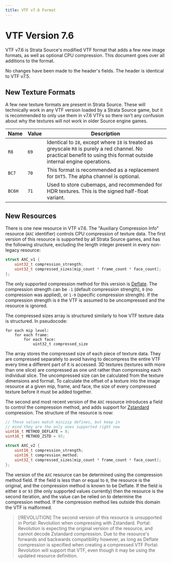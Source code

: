 ```yaml
---
title: VTF v7.6 Format
---
```


# VTF Version 7.6

VTF v7.6 is Strata Source's modified VTF format that adds a few new image formats, as well as optional CPU compression.
This document goes over all additions to the format.

No changes have been made to the header's fields. The header is identical to VTF v7.5.

## New Texture Formats

A few new texture formats are present in Strata Source. These will technically work in any VTF version loaded by a Strata Source
game, but it is recommended to only use them in v7.6 VTFs so there isn't any confusion about why the textures will not work in
older Source engine games.

| Name   | Value | Description                                                                                                                                                              |
| ------ | ----- | ------------------------------------------------------------------------------------------------------------------------------------------------------------------------ |
| `R8`   | `69`  | Identical to `I8`, except where `I8` is treated as greyscale `R8` is purely a red channel. No practical benefit to using this format outside internal engine operations. |
| `BC7`  | `70`  | This format is recommended as a replacement for `DXT5`. The alpha channel is optional.                                                                                   |
| `BC6H` | `71`  | Used to store cubemaps, and recommended for HDR textures. This is the signed half-float variant.                                                                         |

## New Resources

There is one new resource in VTF v7.6. The "Auxiliary Compression Info" resource (`AXC` identifier) controls CPU compression
of texture data. The first version of this resource is supported by all Strata Source games, and has the following structure,
excluding the length integer present in every non-legacy resource:

```cpp
struct AXC_v1 {
    uint32_t compression_strength;
    uint32_t compressed_sizes[mip_count * frame_count * face_count];
};
```

The only supported compression method for this version is [Deflate](https://en.wikipedia.org/wiki/Deflate). The compression
strength can be `-1` (default compression strength), `0` (no compression was applied), or `1-9` (specific compression strength).
If the compression strength is `0` the VTF is assumed to be uncompressed and the resource is ignored.

The compressed sizes array is structured similarly to how VTF texture data is structured. In pseudocode:

```
for each mip level:
    for each frame:
        for each face:
            uint32_t compressed_size
```

The array stores the compressed size of each piece of texture data. They are compressed separately to avoid having to decompress
the entire VTF every time a different part of it is accessed. 3D textures (textures with more than one slice) are compressed as one
unit rather than compressing each individual slice. The uncompressed size can be calculated from the texture dimensions and format.
To calculate the offset of a texture into the image resource at a given mip, frame, and face, the size of every compressed texture
before it must be added together.

The second and most recent version of the `AXC` resource introduces a field to control the compression method, and adds support for
[Zstandard](https://facebook.github.io/zstd/) compression. The structure of the resource is now:

```cpp
// These values match minizip defines, but keep in
// mind they are the only ones supported right now
uint16_t METHOD_DEFLATE = 8;
uint16_t METHOD_ZSTD = 93;

struct AXC_v2 {
    uint16_t compression_strength;
    uint16_t compression_method;
    uint32_t compressed_sizes[mip_count * frame_count * face_count];
};
```

The version of the `AXC` resource can be determined using the compression method field. If the field is less than or equal to `0`,
the resource is the original, and the compression method is known to be Deflate. If the field is either `8` or `93` (the only supported
values currently) then the resource is the second iteration, and the value can be relied on to determine the compression method.
If the compression method lies outside this domain the VTF is malformed.

> [!REVOLUTION]
> The second version of this resource is unsupported in Portal: Revolution when compressing with Zstandard. Portal: Revolution is expecting
> the original version of the resource, and cannot decode Zstandard compression. Due to the resource's forwards and backwards compatibility
> however, as long as Deflate compression is specified when creating a compressed VTF Portal: Revolution will support that VTF, even though
> it may be using the updated resource definition.
